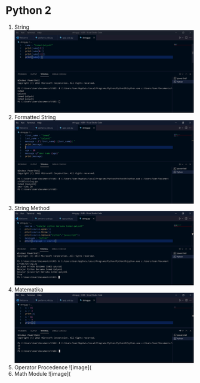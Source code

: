 # Python 2
1. String
![image](https://github.com/IsmedQalyubi/2.Python-2/blob/main/string.PNG) 
2. Formatted String
![image](https://github.com/IsmedQalyubi/2.Python-2/blob/main/formated%20string.PNG) 
3. String Method
![image](https://github.com/IsmedQalyubi/2.Python-2/blob/main/stringg%20method.PNG) 
4. Matematika
![image](https://github.com/IsmedQalyubi/2.Python-2/blob/main/matematika.PNG) 
5. Operator Procedence
![image](
6. Math Module
![image](
